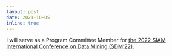 ```yaml
---
layout: post
date: 2021-10-05
inline: true
---
```


I will serve as a Program Committee Member for [the 2022 SIAM International Conference on Data Mining (SDM’22)](https://www.siam.org/conferences/cm/conference/sdm22).